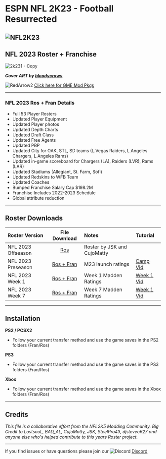 # ESPN NFL 2K23 - Football Resurrected

## ![NFL2K23](https://user-images.githubusercontent.com/69597675/172192229-e194ff6d-7e77-4fb6-bf1c-cdc124283313.png)

## NFL 2023 Roster + Franchise
![2k231 - Copy](https://user-images.githubusercontent.com/69597675/173972939-d43b2b74-33e8-44c7-806e-5c4ee94d6f1d.jpg)

***Cover ART by [bloodycrows](https://mobile.twitter.com/abid_nabawi)***

![RedArrow2](https://user-images.githubusercontent.com/69597675/125669440-bcf4c873-527c-4524-9426-9488c71fbbde.png)
[Click here for GME Mod Pkgs](https://github.com/lostsoul63b/NFL-2K23/blob/main/files/gme.md)
_____

### NFL 2023 Ros + Fran Details
  * Full 53 Player Rosters
  * Updated Player Equipment
  * Updated Player photos
  * Updated Depth Charts
  * Updated Draft Class
  * Updated Free Agents
  * Updated PBP  
  * Updated City for OAK, STL, SD teams (L.Vegas Raiders, L.Angeles Chargers, L.Angeles Rams)
  * Updated in-game scoreboard for Chargers (LA), Raiders (LVR), Rams (LAR)
  * Updated Stadiums (Allegiant, St. Farm, Sofi)
  * Updated Redskins to WFB Team
  * Updated Coaches
  * Bumped Franchise Salary Cap $198.2M
  * Franchise Includes 2022-2023 Schedule
  * Global attribute reduction
_____
## Roster Downloads
| Roster Version | File Download | Notes | Tutorial |
| :------------- | :-------------: | :------------- | :------------- |
| NFL 2023 Offseason | [Ros](https://www.mediafire.com/file/4mlenj0xjtd2meb/SLUS-20919_ESPN_NFL_2K5_CMjuly22_98B9DF4E.max/file) | Roster by JSK and CujoMatty |  |
| NFL 2023 Preseason | [Ros + Fran](https://www.mediafire.com/file/gzl20hc7lpaln13/NFL2023_CampRatings.zip/file) | M23 launch ratings | [Camp Vid](https://youtu.be/2D6xDZzjo3Y) |
| NFL 2023 Week 1 | [Ros + Fran](https://www.mediafire.com/file/dap81b057ls5ac3/NFL2023_Week1Ratings.zip/file) | Week 1 Madden Ratings | [Week 1 Vid](https://youtu.be/qyNHOAFul4o) |
| NFL 2023 Week 7 | [Ros + Fran](https://www.mediafire.com/file/ab9qk64gsrngun5/NFL2023_Week7Ratings.zip/file) | Week 7 Madden Ratings | [Week 1 Vid](https://youtu.be/qyNHOAFul4o) |
 
_____
## Installation
**PS2 / PCSX2**
 * Follow your current transfer method and use the game saves in the PS2 folders (Fran/Ros)

**PS3**
 * Follow your current transfer method and use the game saves in the PS3 folders (Fran/Ros)

**Xbox**
 * Follow your current transfer method and use the game saves in the Xbox folders (Fran/Ros)
_____ 
## Credits
*This file is a collaborative effort from the NFL2K5 Modding Community. Big Credit to LostsouL, BAD_AL, CujoMatty, JSK, SteelPro43, djsteveo627 and anyone else who's helped contribute to this years Roster project.*

_____
If you find issues or have questions please join our ![Discord](https://user-images.githubusercontent.com/69597675/124640725-d1e88980-de5b-11eb-926d-ec5f55b19a62.png) [Discord](https://discord.gg/sBVXzYb)
